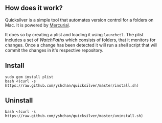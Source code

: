 ## How does it work?

Quicksilver is a simple tool that automates version control for a folders on Mac. It is powered by [Mercurial](http://mercurial.selenic.com).

It does so by creating a plist and loading it using `launchctl`. The plist includes a set of *WatchPaths* which consists of folders, that it monitors for changes. Once a change has been detected it will run a shell script that will commit the changes in it's respective repository. 

## Install
```
sudo gem install plist
bash <(curl -s https://raw.github.com/yshchan/quicksilver/master/install.sh)
```
## Uninstall
```
bash <(curl -s https://raw.github.com/yshchan/quicksilver/master/uninstall.sh)
```
